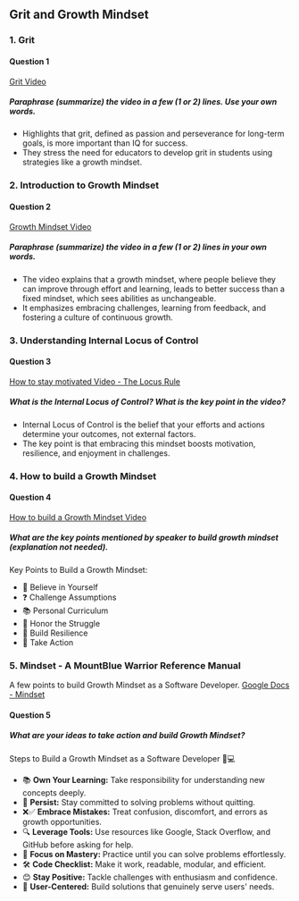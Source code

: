## Grit and Growth Mindset
### 1. Grit

#### Question 1
[Grit Video](https://www.youtube.com/watch?v=H14bBuluwB8)
##### Paraphrase (summarize) the video in a few (1 or 2) lines. Use your own words.
- Highlights that grit, defined as passion and perseverance for long-term goals, is more important than IQ for success. 
- They stress the need for educators to develop grit in students using strategies like a growth mindset.

### 2. Introduction to Growth Mindset

#### Question 2
[Growth Mindset Video](https://www.youtube.com/watch?v=75GFzikmRY0)
##### Paraphrase (summarize) the video in a few (1 or 2) lines in your own words.
- The video explains that a growth mindset, where people believe they can improve through effort and learning, leads to better success than a fixed mindset, which sees abilities as unchangeable.
- It emphasizes embracing challenges, learning from feedback, and fostering a culture of continuous growth.

### 3. Understanding Internal Locus of Control

#### Question 3
[How to stay motivated Video - The Locus Rule](https://www.youtube.com/watch?v=8ZhoeSaPF-k)
##### What is the Internal Locus of Control? What is the key point in the video?
- Internal Locus of Control is the belief that your efforts and actions determine your outcomes, not external factors.
- The key point is that embracing this mindset boosts motivation, resilience, and enjoyment in challenges.

### 4. How to build a Growth Mindset

#### Question 4
[How to build a Growth Mindset Video](https://www.youtube.com/watch?v=9DVdclX6NzY)
##### What are the key points mentioned by speaker to build growth mindset (explanation not needed).
Key Points to Build a Growth Mindset:
- 🌟 Believe in Yourself
- ❓ Challenge Assumptions
- 📚 Personal Curriculum
- 💪 Honor the Struggle
- 🧘 Build Resilience
- 🚀 Take Action

### 5. Mindset - A MountBlue Warrior Reference Manual
A few points to build Growth Mindset as a Software Developer.
[Google Docs - Mindset](https://docs.google.com/document/d/1SPUqC-8WwfiDlsRGKWqoMtC14v6_2TEhq7LZs29bJWk/edit?tab=t.0#heading=h.qwdb3aocyc7o)

#### Question 5
##### What are your ideas to take action and build Growth Mindset?
Steps to Build a Growth Mindset as a Software Developer 🌱💻
- 📚 **Own Your Learning:** Take responsibility for understanding new concepts deeply.
- 💪 **Persist:** Stay committed to solving problems without quitting.
- ❌✅ **Embrace Mistakes:** Treat confusion, discomfort, and errors as growth opportunities.
- 🔍 **Leverage Tools:** Use resources like Google, Stack Overflow, and GitHub before asking for help.
- 🎯 **Focus on Mastery:** Practice until you can solve problems effortlessly.
- 🛠️ **Code Checklist:** Make it work, readable, modular, and efficient.
- 😊 **Stay Positive:** Tackle challenges with enthusiasm and confidence.
- 👥 **User-Centered:** Build solutions that genuinely serve users' needs.
